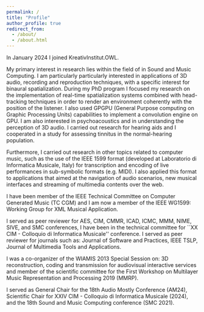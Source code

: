 ```yaml
---
permalink: /
title: "Profile"
author_profile: true
redirect_from: 
  - /about/
  - /about.html
---
```


In January 2024 I joined KreativInstitut.OWL.

My primary interest in research lies within the field of in Sound and Music Computing.
I am particularly particularly interested in applications of 3D audio, recording and reproduction techniques, with a specific interest for binaural spatialization. During my PhD program I focused my research on the implementation of real-time spatialization systems combined with head-tracking techniques in order to render an environment coherently with the position of the listener. I also used GPGPU (General Purpose computing on Graphic Processing Units) capabilities to implement a convolution engine on GPU.
I am also interested in psychoacoustics and in understanding the perception of 3D audio. I carried out research for hearing aids and I cooperated in a study for assessing tinnitus in the normal-hearing population.

Furthermore, I carried out research in other topics related to computer music, such as the use of the IEEE 1599 format (developed at Laboratorio di Informatica Musicale, Italy) for transcription and encoding of live performances in sub-symbolic formats (e.g. MIDI). I also applied this format to applications that aimed at the navigation of audio scenarios, new musical interfaces and streaming of multimedia contents over the web.

I have been member of the IEEE Technical Committee on Computer Generated Music (TC CGM) and I am now a member of the IEEE WG1599: Working Group for XML Musical Application.

I served as peer reviewer for AES, CIM, CMMR, ICAD, ICMC, MMM, NIME, SIVE, and SMC conferences, I have been in the technical committee for ``XX CIM - Colloquio di Informatica Musicale'' conference.
I served as peer reviewer for journals such as: Journal of Software and Practices, IEEE TSLP, Journal of Multimedia Tools and Applications.

I was a co-organizer of the WIAMIS 2013 Special Session on: 3D reconstruction, coding and transmission for audiovisual interactive services and member of the scientific committee for the First Workshop on Multilayer Music Representation and Processing 2019 (MMRP).

I served as General Chair for the 18th Audio Mostly Conference (AM24), Scientific Chair for XXIV CIM - Colloquio di Informatica Musicale (2024), and the 18th Sound and Music Computing conference (SMC 2021).
